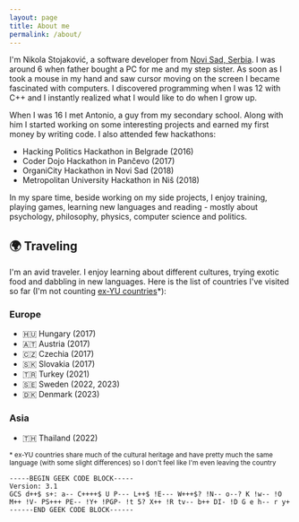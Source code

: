 ```yaml
---
layout: page
title: About me
permalink: /about/
---
```


I'm Nikola Stojaković, a software developer from [Novi Sad, Serbia](https://en.wikipedia.org/wiki/Novi_Sad). I was around 6 when father bought a PC for me and my step sister. As soon as I took a mouse in my hand and saw cursor moving on the screen I became fascinated with computers. I discovered programming when I was 12 with C++ and I instantly realized what I would like to do when I grow up.

When I was 16 I met Antonio, a guy from my secondary school. Along with him I started working on some interesting projects and earned my first money by writing code. I also attended few hackathons:

* Hacking Politics Hackathon in Belgrade (2016)
* Coder Dojo Hackathon in Pančevo (2017)
* OrganiCity Hackathon in Novi Sad (2018)
* Metropolitan University Hackathon in Niš (2018)

In my spare time, beside working on my side projects, I enjoy training, playing games, learning new languages and reading - mostly about psychology, philosophy, physics, computer science and politics.

## 🌍 Traveling

I'm an avid traveler. I enjoy learning about different cultures, trying exotic food and dabbling in new languages. Here is the list of countries I've visited so far (I'm not counting [ex-YU countries](https://en.wikipedia.org/wiki/Socialist_Federal_Republic_of_Yugoslavia#Legacy)*):

### Europe

* 🇭🇺 Hungary (2017)
* 🇦🇹 Austria (2017)
* 🇨🇿 Czechia (2017)
* 🇸🇰 Slovakia (2017)
* 🇹🇷 Turkey (2021)
* 🇸🇪 Sweden (2022, 2023)
* 🇩🇰 Denmark (2023)

### Asia

* 🇹🇭 Thailand (2022)

<small>* ex-YU countries share much of the cultural heritage and have pretty much the same language (with some slight differences) so I don't feel like I'm even leaving the country</small>

```
-----BEGIN GEEK CODE BLOCK-----
Version: 3.1
GCS d++$ s+: a-- C++++$ U P--- L++$ !E--- W+++$? !N-- o--? K !w-- !O M++ !V- PS+++ PE-- !Y+ !PGP- !t 5? X++ !R tv-- b++ DI- !D G e h-- r y+
------END GEEK CODE BLOCK------
```
